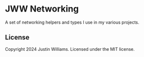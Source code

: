 # JWW Networking

A set of networking helpers and types I use in my various projects.

## License

Copyright 2024 Justin Williams. Licensed under the MIT license.
